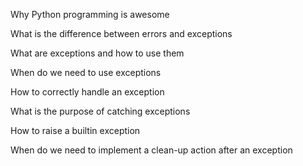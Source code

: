 Why Python programming is awesome

What is the difference between errors and exceptions

What are exceptions and how to use them

When do we need to use exceptions

How to correctly handle an exception

What is the purpose of catching exceptions

How to raise a builtin exception

When do we need to implement a clean-up action after an exception
